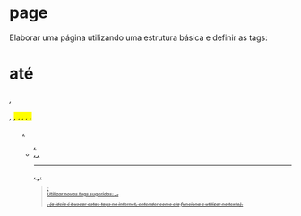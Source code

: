 # page  

Elaborar uma página utilizando uma estrutura básica e definir as tags: <h1> até <h6>, <p>, <mark>, <small>, <i>, <u>, <strong>, <ol>, <ul>, <li>, <a>, <hr>, <sub>, <sup>, <blockquote>;  
Utilizar novas tags sugeridas: <font>, <del>, <p>, <abbr> (a ideia é buscar estas tags na internet, entender como ela funciona e utilizar no texto).
